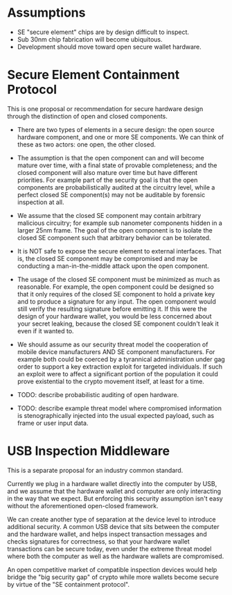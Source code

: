 # Assumptions

 * SE "secure element" chips are by design difficult to inspect.
 * Sub 30nm chip fabrication will become ubiquitous.
 * Development should move toward open secure wallet hardware.

# Secure Element Containment Protocol

This is one proposal or recommendation for secure hardware design through the
distinction of open and closed components.

 * There are two types of elements in a secure design: the open source hardware
   component, and one or more SE components. We can think of these as two
   actors: one open, the other closed.

 * The assumption is that the open component can and will become mature over
   time, with a final state of provable completeness; and the closed component
   will also mature over time but have different priorities. For example part of
   the security goal is that the open components are probabilistically audited
   at the circuitry level, while a perfect closed SE component(s) may not be
   auditable by forensic inspection at all.

 * We assume that the closed SE component may contain arbitrary malicious
   circuitry; for example sub nanometer components hidden in a larger 25nm
   frame. The goal of the open component is to isolate the closed SE component
   such that arbitrary behavior can be tolerated.

 * It is NOT safe to expose the secure element to external interfaces. That is,
   the closed SE component may be compromised and may be conducting a
   man-in-the-middle attack upon the open component.

 * The usage of the closed SE component must be minimized as much as
   reasonable. For example, the open component could be designed so that it
   only requires of the closed SE component to hold a private key and to
   produce a signature for any input. The open component would still verify the
   resulting signature before emitting it. If this were the design of your
   hardware wallet, you would be less concerned about your secret leaking,
   because the closed SE component couldn't leak it even if it wanted to.

 * We should assume as our security threat model the cooperation of mobile
   device manufacturers AND SE component manufacturers. For example both could
   be coerced by a tyrannical administration under gag order to support a key
   extraction exploit for targeted individuals. If such an exploit were to
   affect a significant portion of the population it could prove existential to
   the crypto movement itself, at least for a time.

 * TODO: describe probabilistic auditing of open hardware.

 * TODO: describe example threat model where compromised information is
   stenographically injected into the usual expected payload, such as frame or
   user input data.

# USB Inspection Middleware

This is a separate proposal for an industry common standard.

Currently we plug in a hardware wallet directly into the computer by USB, and
we assume that the hardware wallet and computer are only interacting in the way
that we expect. But enforcing this security assumption isn't easy without the
aforementioned open-closed framework.

We can create another type of separation at the device level to introduce
additional security. A common USB device that sits between the computer and the
hardware wallet, and helps inspect transaction messages and checks signatures
for correctness, so that your hardware wallet transactions can be secure today,
even under the extreme threat model where both the computer as well as the
hardware wallets are compromised.

An open competitive market of compatible inspection devices would help bridge
the "big security gap" of crypto while more wallets become secure by virtue of
the "SE containment protocol". 
